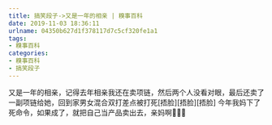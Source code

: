 ```yaml
---
title: 搞笑段子->又是一年的相亲 | 糗事百科
date: 2019-11-03 18:36:11
urlname: 04350b627d1f378117d7c5cf320fe1a1
tags: 
- 糗事百科
categories:
- 糗事百科
- 搞笑段子
---
```

又是一年的相亲，记得去年相亲我还在卖项链，然后两个人没看对眼，最后还卖了一副项链给她，回到家男女混合双打差点被打死[捂脸][捂脸][捂脸] 今年我妈下了死命令，如果成了，就把自己当产品卖出去，亲妈啊


